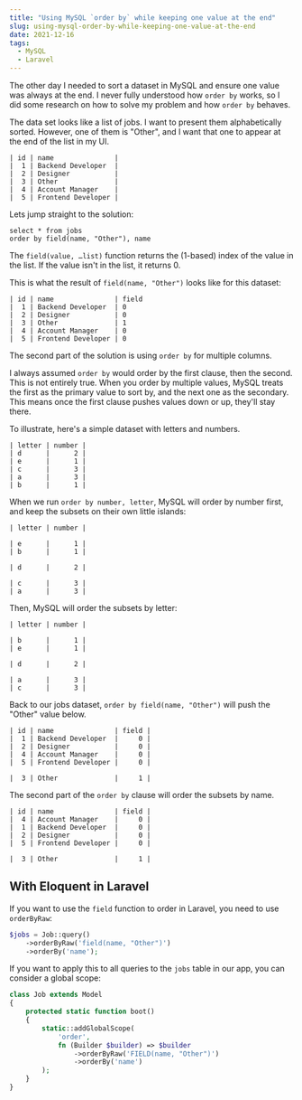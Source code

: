 ```yaml
---
title: "Using MySQL `order by` while keeping one value at the end"
slug: using-mysql-order-by-while-keeping-one-value-at-the-end
date: 2021-12-16
tags:
  - MySQL
  - Laravel
---
```


The other day I needed to sort a dataset in MySQL and ensure one value was always at the end. I never fully understood how `order by` works, so I did some research on how to solve my problem and how `order by` behaves.

<!--more-->

The data set looks like a list of jobs. I want to present them alphabetically sorted. However, one of them is "Other", and I want that one to appear at the end of the list in my UI.

```
| id | name               |
|  1 | Backend Developer  |
|  2 | Designer           |
|  3 | Other              |
|  4 | Account Manager    |
|  5 | Frontend Developer |
```

Lets jump straight to the solution:

```
select * from jobs
order by field(name, "Other"), name
```

The `field(value, …list)` function returns the (1-based) index of the value in the list. If the value isn't in the list, it returns 0.

This is what the result of `field(name, "Other")` looks like for this dataset:

```
| id | name               | field
|  1 | Backend Developer  | 0
|  2 | Designer           | 0
|  3 | Other              | 1
|  4 | Account Manager    | 0
|  5 | Frontend Developer | 0
```

The second part of the solution is using `order by` for multiple columns.

I always assumed `order by` would order by the first clause, then the second. This is not entirely true. When you order by multiple values, MySQL treats the first as the primary value to sort by, and the next one as the secondary. This means once the first clause pushes values down or up, they'll stay there.

To illustrate, here's a simple dataset with letters and numbers.

```
| letter | number |
| d      |      2 |
| e      |      1 |
| c      |      3 |
| a      |      3 |
| b      |      1 |
```

When we run `order by number, letter`, MySQL will order by number first, and keep the subsets on their own little islands:

```
| letter | number |

| e      |      1 |
| b      |      1 |

| d      |      2 |

| c      |      3 |
| a      |      3 |
```

Then, MySQL will order the subsets by letter:

```
| letter | number |

| b      |      1 |
| e      |      1 |

| d      |      2 |

| a      |      3 |
| c      |      3 |
```

Back to our jobs dataset, `order by field(name, "Other")` will push the "Other" value below.

```
| id | name               | field |
|  1 | Backend Developer  |     0 |
|  2 | Designer           |     0 |
|  4 | Account Manager    |     0 |
|  5 | Frontend Developer |     0 |

|  3 | Other              |     1 |
```

The second part of the `order by` clause will order the subsets by name.

```
| id | name               | field |
|  4 | Account Manager    |     0 |
|  1 | Backend Developer  |     0 |
|  2 | Designer           |     0 |
|  5 | Frontend Developer |     0 |

|  3 | Other              |     1 |
```

## With Eloquent in Laravel

If you want to use the `field` function to order in Laravel, you need to use `orderByRaw`:

```php
$jobs = Job::query()
    ->orderByRaw('field(name, "Other")')
    ->orderBy('name');
```

If you want to apply this to all queries to the `jobs` table in our app, you can consider a global scope:

```php
class Job extends Model
{
    protected static function boot()
    {
        static::addGlobalScope(
            'order',
            fn (Builder $builder) => $builder
                ->orderByRaw('FIELD(name, "Other")')
                ->orderBy('name')
        );
    }
}
```

